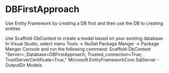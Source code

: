 # DBFirstApproach
Use Entity Framework by creating a DB first and then use the DB to creating entities

Use Scaffold-DbContext to create a model based on your existing database.
In Visual Studio, select menu Tools -> NuGet Package Manger -> Package Manger Console and run the following command:
Scaffold-DbContext "Server=.;Database=DBFirstApproach; Trusted_connection=True; TrustServerCertificate=True;" Microsoft.EntityFrameworkCore.SqlServer -OutputDir Models
